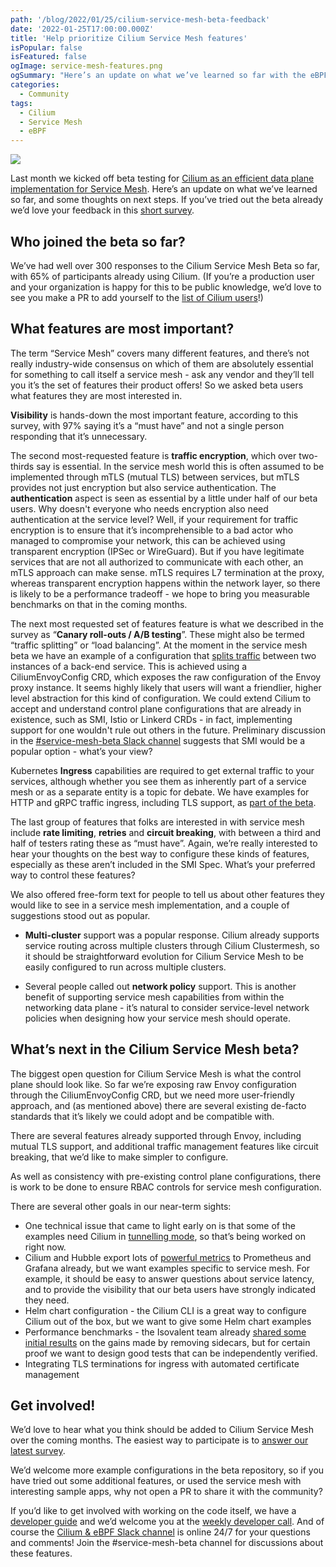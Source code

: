 ```yaml
---
path: '/blog/2022/01/25/cilium-service-mesh-beta-feedback'
date: '2022-01-25T17:00:00.000Z'
title: 'Help prioritize Cilium Service Mesh features'
isPopular: false
isFeatured: false
ogImage: service-mesh-features.png
ogSummary: "Here’s an update on what we’ve learned so far with the eBPF-powered Cilium Service Mesh that's currently in beta, and some thoughts on next steps."
categories:
  - Community
tags:
  - Cilium
  - Service Mesh
  - eBPF
---
```


![](service-mesh-features.png)

Last month we kicked off beta testing for [Cilium as an efficient data plane implementation for Service Mesh](https://cilium.io/blog/2021/12/01/cilium-service-mesh-beta). Here’s an update on what we’ve learned so far, and some thoughts on next steps. If you’ve tried out the beta already we’d love your feedback in this [short survey](https://docs.google.com/forms/d/e/1FAIpQLScp2TRX63V1Pz0yk4Ec7kN0LnTse6LPDrhBxBV9x2p1IGnDqg/viewform?usp=sf_link).

## Who joined the beta so far?

We’ve had well over 300 responses to the Cilium Service Mesh Beta so far, with
65% of participants already using Cilium. (If you’re a production user and
your organization is happy for this to be public knowledge, we’d love to see you
make a PR to add yourself to the [list of Cilium users](https://github.com/cilium/cilium/blob/master/USERS.md)!)

## What features are most important?

The term “Service Mesh” covers many different features, and there’s not really industry-wide consensus on which of them are absolutely essential for something to call itself a service mesh - ask any vendor and they’ll tell you it’s the set of features their product offers! So we asked beta users what features they are most interested in.

**Visibility** is hands-down the most important feature, according to this survey, with 97% saying it’s a “must have” and not a single person responding that it’s unnecessary.

The second most-requested feature is **traffic encryption**, which over
two-thirds say is essential. In the service mesh world this is often assumed to
be implemented through mTLS (mutual TLS) between services, but mTLS provides not
just encryption but also service authentication. The **authentication** aspect is seen
as essential by a little under half of our beta users. Why doesn't everyone who
needs encryption also need authentication at the service level? Well, if your requirement for
traffic encryption is to ensure that it’s incomprehensible to a bad actor who
managed to compromise your network, this can be achieved using transparent
encryption (IPSec or WireGuard). But if you have legitimate services that are
not all authorized to communicate with each other, an mTLS approach can
make sense. mTLS requires L7 termination at the proxy, whereas transparent
encryption happens within the network layer, so there is likely to be a
performance tradeoff - we hope to bring you measurable benchmarks on that in the coming months.

The next most requested set of features feature is what we described in the
survey as “**Canary roll-outs / A/B testing**”. These might also be termed
“traffic splitting” or “load balancing”. At the moment in the service mesh beta
we have an example of a configuration that [splits
traffic](https://github.com/cilium/cilium-service-mesh-beta/tree/main/l7-traffic-management)
between two instances of a back-end service. This is achieved using a
CiliumEnvoyConfig CRD, which exposes the raw configuration of the Envoy proxy
instance. It seems highly likely that users will want a friendlier, higher level
abstraction for this kind of configuration. We could extend Cilium to accept and
understand control plane configurations that are already in existence, such as
SMI, Istio or Linkerd CRDs - in fact, implementing support for one wouldn't rule
out others in the future. Preliminary discussion in the [#service-mesh-beta Slack
channel](https://cilium.slack.com/archives/C02QKQDTVDX) suggests that SMI would be a popular option - what’s your view?

Kubernetes **Ingress** capabilities are required to get external traffic to your
services, although whether you see them as inherently part of a service mesh or
as a separate entity is a topic for debate. We have examples for HTTP and gRPC
traffic ingress, including TLS support, as [part of the beta](https://github.com/cilium/cilium-service-mesh-beta/tree/main/kubernetes-ingress).

The last group of features that folks are interested in with service mesh
include **rate limiting**, **retries** and **circuit breaking**, with between a
third and half of testers rating these as “must have”. Again, we’re really interested
to hear your thoughts on the best way to configure these kinds of features,
especially as these aren’t included in the SMI Spec. What’s your preferred way
to control these features?

We also offered free-form text for people to tell us about other features they would like to see in a service mesh implementation, and a couple of suggestions stood out as popular.

- **Multi-cluster** support was a popular response. Cilium already supports service routing across multiple clusters through Cilium Clustermesh, so it should be straightforward evolution for Cilium Service Mesh to be easily configured to run across multiple clusters.

- Several people called out **network policy** support. This is another benefit of supporting service mesh capabilities from within the networking data plane - it’s natural to consider service-level network policies when designing how your service mesh should operate.

## What’s next in the Cilium Service Mesh beta?

The biggest open question for Cilium Service Mesh is what the control plane should look like. So far we’re exposing raw Envoy configuration through the CiliumEnvoyConfig CRD, but we need more user-friendly approach, and (as mentioned above) there are several existing de-facto standards that it’s likely we could adopt and be compatible with.

There are several features already supported through Envoy, including mutual TLS support, and additional traffic management features like circuit breaking, that we’d like to make simpler to configure.

As well as consistency with pre-existing control plane configurations, there is work to be done to ensure RBAC controls for service mesh configuration.

There are several other goals in our near-term sights:

- One technical issue that came to light early on is that some of the examples need Cilium in [tunnelling mode](https://github.com/cilium/cilium-service-mesh-beta/issues/9), so that’s being worked on right now.
- Cilium and Hubble export lots of [powerful
  metrics](https://docs.cilium.io/en/stable/operations/metrics/#hubble-exported-metrics)
  to Prometheus and Grafana already, but we want examples specific to service
  mesh. For example, it should be easy to answer questions about service latency,
  and to provide the visibility that our beta users have strongly indicated they
  need.
- Helm chart configuration - the Cilium CLI is a great way to configure Cilium out of the box, but we want to give some Helm chart examples
- Performance benchmarks - the Isovalent team already [shared some initial results](https://isovalent.com/blog/post/2021-12-08-ebpf-servicemesh) on the gains made by removing sidecars, but for certain proof we want to design good tests that can be independently verified.
- Integrating TLS terminations for ingress with automated certificate management

## Get involved!

We’d love to hear what you think should be added to Cilium Service Mesh over the coming months. The easiest way to participate is to [answer our latest survey](https://docs.google.com/forms/d/e/1FAIpQLScp2TRX63V1Pz0yk4Ec7kN0LnTse6LPDrhBxBV9x2p1IGnDqg/viewform?usp=sf_link).

We’d welcome more example configurations in the beta repository, so if you have tried out some additional features, or used the service mesh with interesting sample apps, why not open a PR to share it with the community?

If you’d like to get involved with working on the code itself, we have a
[developer guide](https://docs.cilium.io/en/stable/contributing/development/)
and we’d welcome you at the [weekly developer
call](https://github.com/cilium/cilium#weekly-developer-meeting). And of course
the [Cilium & eBPF Slack channel](http://slack.cilium.io) is online 24/7 for
your questions and comments! Join the \#service-mesh-beta channel for discussions about these
features.
